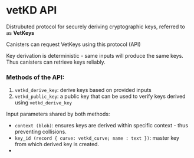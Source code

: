 # vetKD API
Distrubuted protocol for securely deriving cryptographic keys, referred to as **VetKeys**

Canisters can request VetKeys using this protocol (API)

Key derivation is deterministic - same inputs will produce the same keys. Thus canisters can retrieve keys reliably. 

### Methods of the API: 
1. ``vetkd_derive_key``: derive keys based on provided inputs 
2. ``vetkd_public_key``: a public key that can be used to verify keys derived using ``vetkd_derive_key``

Input parameters shared by both methods:
- ``context (blob)``: ensures keys are derived within specific context - thus preventing collisions. 
- ``key_id (record { curve: vetkd_curve; name : text })``: master key from which derived key is created. 
- 
